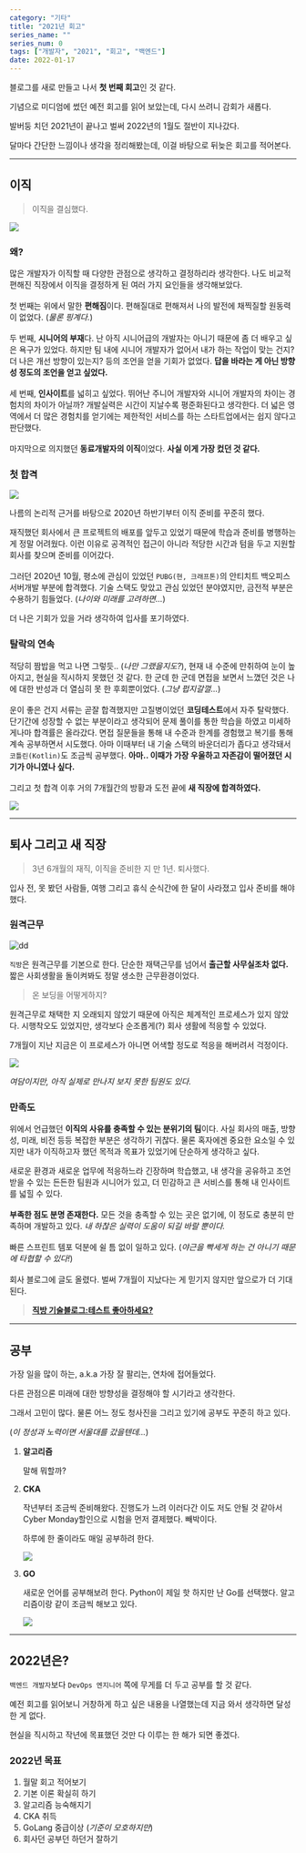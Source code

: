 ```yaml
---
category: "기타"
title: "2021년 회고"
series_name: ""
series_num: 0
tags: ["개발자", "2021", "회고", "백엔드"]
date: 2022-01-17
---
```


블로그를 새로 만들고 나서 **첫 번째 회고**인 것 같다.

기념으로 미디엄에 썼던 예전 회고를 읽어 보았는데, 다시 쓰려니 감회가 새롭다.

발버둥 치던 2021년이 끝나고 벌써 2022년의 1월도 절반이 지나갔다.

달마다 간단한 느낌이나 생각을 정리해봤는데, 이걸 바탕으로 뒤늦은 회고를 적어본다.

***

## 이직

> <span class="em red">이직을 결심했다.</span>

![](../img/etc/review1.jpg)

### 왜?

많은 개발자가 이직할 때 다양한 관점으로 생각하고 결정하리라 생각한다. 나도 비교적 편해진 직장에서 이직을 결정하게 된 여러 가지 요인들을 생각해보았다.
<br><br>
첫 번째는 위에서 말한 **편해짐**이다. 편해질대로 편해져서 나의 발전에 채찍질할 원동력이 없었다. (_물론 핑계다._)
<br><br>
두 번째, **시니어의 부재**다. 난 아직 시니어급의 개발자는 아니기 때문에 좀 더 배우고 싶은 욕구가 있었다. 하지만 팀 내에 시니어 개발자가 없어서 내가 하는 작업이 맞는 건지? 더 나은 개선 방향이 있는지? 등의 조언을 얻을 기회가 없었다. **답을 바라는 게 아닌 방향성 정도의 조언을 얻고 싶었다.**
<br><br>
세 번째, **인사이트**를 넓히고 싶었다.  뛰어난 주니어 개발자와 시니어 개발자의 차이는 경험치의 차이가 아닐까? 개발실력은 시간이 지날수록 평준화된다고 생각한다. 더 넓은 영역에서 더 많은 경험치를 얻기에는 제한적인 서비스를 하는 스타트업에서는 쉽지 않다고 판단했다.
<br><br>
마지막으로 의지했던 **동료개발자의 이직**이었다. **사실 이게 가장 컸던 것 같다.**

### 첫 합격

![](../img/etc/pubg.jpg)

나름의 논리적 근거를 바탕으로 2020년 하반기부터 이직 준비를 꾸준히 했다.

재직했던 회사에서 큰 프로젝트의 배포를 앞두고 있었기 때문에 학습과 준비를 병행하는 게 정말 어려웠다. 이런 이유로 공격적인 접근이 아니라 적당한 시간과 텀을 두고 지원할 회사를 찾으며 준비를 이어갔다.
<br><br>
그러던 2020년 10월, 평소에 관심이 있었던 `PUBG(현, 크래프톤)`의 안티치트 백오피스 서버개발 부분에 합격했다. 기술 스택도 맞았고 관심 있었던 분야였지만, 금전적 부분은 수용하기 힘들었다. (_나이와 미래를 고려하면..._)

더 나은 기회가 있을 거라 생각하여 입사를 포기하였다.

### 탈락의 연속

적당히 짬밥을 먹고 나면 그렇듯.. (_나만 그랬을지도?_), 현재 내 수준에 만취하여 눈이 높아지고, 현실을 직시하지 못했던 것 같다.
한 군데 한 군데 면접을 보면서 느꼈던 것은 나에 대한 반성과 더 열심히 못 한 후회뿐이었다. (_그냥 펍지갈껄..._)
<br><br>
운이 좋은 건지 서류는 곧잘 합격했지만 고질병이었던 **코딩테스트**에서 자주 탈락했다. 단기간에 성장할 수 없는 부분이라고 생각되어 문제 풀이를 통한 학습을 하였고 미세하게나마 합격률은 올라갔다.
면접 질문들을 통해 내 수준과 한계를 경험했고 복기를 통해 계속 공부하면서 시도했다. 아마 이때부터 내 기술 스택의 바운더리가 좁다고 생각돼서 `코틀린(Kotlin)`도 조금씩 공부했다.
**아마.. 이때가 가장 우울하고 자존감이 떨어졌던 시기가 아니였나 싶다.**
<br><br>
그리고 첫 합격 이후 거의 7개월간의 방황과 도전 끝에 **새 직장에 합격하였다.**

![](../img/etc/zb.png)

***

## 퇴사 그리고 새 직장

> <span class="em red">3년 6개월의 재직, 이직을 준비한 지 만 1년. 퇴사했다.</span>

입사 전, 못 봤던 사람들, 여행 그리고 휴식 순식간에 한 달이 사라졌고 입사 준비를 해야 했다.

### 원격근무

![dd](../img/etc/desk.jpg)

`직방`은 원격근무를 기본으로 한다. 단순한 재택근무를 넘어서 **출근할 사무실조차 없다.** 짧은 사회생활을 돌이켜봐도 정말 생소한 근무환경이었다.

> 온 보딩을 어떻게하지?
 
원격근무로 채택한 지 오래되지 않았기 때문에 아직은 체계적인 프로세스가 있지 않았다. 시행착오도 있었지만, 생각보다 순조롭게(?) 회사 생활에 적응할 수 있었다.

7개월이 지난 지금은 이 프로세스가 아니면 어색할 정도로 적응을 해버려서 걱정이다.

![](../img/etc/review2.png)

_여담이지만, 아직 실제로 만나지 보지 못한 팀원도 있다._

### 만족도

위에서 언급했던 **이직의 사유를 충족할 수 있는 분위기의 팀**이다. 사실 회사의 매출, 방향성, 미래, 비전 등등 복잡한 부분은 생각하기 귀찮다.
물론 혹자에겐 중요한 요소일 수 있지만 내가 이직하고자 했던 목적과 목표가 있었기에 단순하게 생각하고 싶다.

새로운 환경과 새로운 업무에 적응하느라 긴장하며 학습했고, 내 생각을 공유하고 조언받을 수 있는 든든한 팀원과 시니어가 있고, 더 민감하고 큰 서비스를 통해 내 인사이트를 넓힐 수 있다.
<br><br>
**부족한 점도 분명 존재한다.** 모든 것을 충족할 수 있는 곳은 없기에, 이 정도로 충분히 만족하며 개발하고 있다.
_내 하찮은 실력이 도움이 되길 바랄 뿐이다._
<br><br>
빠른 스프린트 템포 덕분에 쉴 틈 없이 일하고 있다. (_야근을 빡세게 하는 건 아니기 때문에 타협할 수 있다!_)
<br><br>
회사 블로그에 글도 올렸다. 벌써 7개월이 지났다는 게 믿기지 않지만 앞으로가 더 기대된다.

> [**직방 기술블로그:테스트 좋아하세요?**](https://medium.com/zigbang/%ED%85%8C%EC%8A%A4%ED%8A%B8-%EC%A2%8B%EC%95%84%ED%95%98%EC%84%B8%EC%9A%94-d14d84778ff9)

***

## 공부

가장 일을 많이 하는, a.k.a 가장 잘 팔리는, 연차에 접어들었다.

다른 관점으론 미래에 대한 방향성을 결정해야 할 시기라고 생각한다.

그래서 고민이 많다. 물론 어느 정도 청사진을 그리고 있기에 공부도 꾸준히 하고 있다.

(_이 정성과 노력이면 서울대를 갔을텐데..._)

1. **알고리즘**

   말해 뭐할까?

2. **CKA**

   작년부터 조금씩 준비해왔다. 진행도가 느려 이러다간 이도 저도 안될 것 같아서 Cyber Monday할인으로 시험을 먼저 결제했다. 빼박이다.

   하루에 한 줄이라도 매일 공부하려 한다.

   ![](../img/etc/cka.png)

3. **GO**

   새로운 언어를 공부해보려 한다. Python이 제일 핫 하지만 난  Go를 선택했다. 알고리즘이랑 같이 조금씩 해보고 있다.

   ![](../img/etc/go.png)

***

## 2022년은?

`백엔드 개발자`보다 `DevOps 엔지니어` 쪽에 무게를 더 두고 공부를 할 것 같다.

예전 회고를 읽어보니 거창하게 하고 싶은 내용을 나열했는데 지금 와서 생각하면 달성한 게 없다.

현실을 직시하고 작년에 목표했던 것만 다 이루는 한 해가 되면 좋겠다.

### 2022년 목표

1. 월말 회고 적어보기
2. 기본 이론 확실히 하기
3. 알고리즘 능숙해지기
4. CKA 취득
5. GoLang 중급이상 (_기준이 모호하지만_)
6. 회사던 공부던 하던거 잘하기
